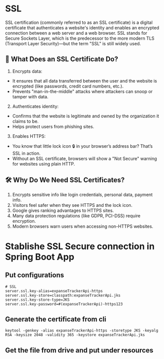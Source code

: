 # SSL
SSL certification (commonly referred to as an SSL certificate) is a digital certificate that authenticates a website's identity and enables an encrypted connection between a web server and a web browser. SSL stands for Secure Sockets Layer, which is the predecessor to the more modern TLS (Transport Layer Security)—but the term "SSL" is still widely used.

## 🔐 What Does an SSL Certificate Do?
1. Encrypts data:
- It ensures that all data transferred between the user and the website is encrypted (like passwords, credit card numbers, etc.).
- Prevents "man-in-the-middle" attacks where attackers can snoop or tamper with data.
2. Authenticates identity:
- Confirms that the website is legitimate and owned by the organization it claims to be.
- Helps protect users from phishing sites.
3. Enables HTTPS:
- You know that little lock icon 🔒 in your browser’s address bar? That’s SSL in action.
- Without an SSL certificate, browsers will show a "Not Secure" warning for websites using plain HTTP.

## 🛠️ Why Do We Need SSL Certificates?
1. 	Encrypts sensitive info like login credentials, personal data, payment info.
2. Visitors feel safer when they see HTTPS and the lock icon.
3. 	Google gives ranking advantages to HTTPS sites.
4. Many data protection regulations (like GDPR, PCI-DSS) require encryption.
5. 	Modern browsers warn users when accessing non-HTTPS websites.

# Stablishe SSL Secure connection in Spring Boot App

## Put configurations
```
# SSL
server.ssl.key-alias=expanseTrackerApi-https
server.ssl.key-store=classpath:expanseTrackerApi.jks
server.ssl.key-store-type=JKS
server.ssl.key-password=#(expanseTrackerApi)-https123
```

## Generate the certificate from cli
```
keytool -genkey -alias expanseTrackerApi-https -storetype JKS -keyalg RSA -keysize 2048 -validity 365 -keystore expanseTrackerApi.jks
```

## Get the file from drive and put under resources